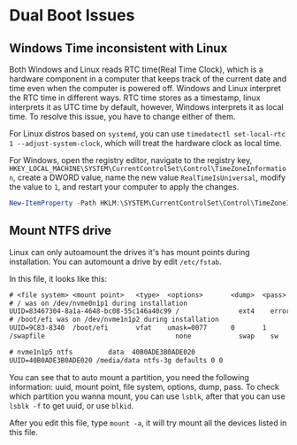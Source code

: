 # Dual Boot Issues

## Windows Time inconsistent with Linux

Both Windows and Linux reads RTC time(Real Time Clock), which is a hardware component in a computer that keeps track of the current date and time even when the computer is powered off. Windows and Linux interpret the RTC time in different ways. RTC time stores as a timestamp, linux interprets it as UTC time by default, however, Windows interprets it as local time. To resolve this issue, you have to change either of them. 

For Linux distros based on `systemd`, you can use `timedatectl set-local-rtc 1 --adjust-system-clock`, which will treat the hardware clock as local time.

For Windows, open the registry editor, navigate to the registry key, `HKEY_LOCAL_MACHINE\SYSTEM\CurrentControlSet\Control\TimeZoneInformation`, create a DWORD value, name the new value `RealTimeIsUniversal`, modify the value to `1`, and restart your computer to apply the changes.

```powershell
New-ItemProperty -Path HKLM:\SYSTEM\CurrentControlSet\Control\TimeZoneInformation -Name RealTimeIsUniversal -PropertyType Dword -Value 1
```



## Mount NTFS drive

Linux can only autoamount the drives it's has mount points during installation. You can automount a drive by edit `/etc/fstab`.

In this file, it looks like this:  

```txt
# <file system> <mount point>   <type>  <options>       <dump>  <pass>
# / was on /dev/nvme0n1p1 during installation
UUID=83467304-8a1a-4648-bc08-55c146a40c99 /               ext4    errors=remount-ro 0       1
# /boot/efi was on /dev/nvme1n1p2 during installation
UUID=9C83-8340  /boot/efi       vfat    umask=0077      0       1
/swapfile                                 none            swap    sw              0       0

# nvme1n1p5 ntfs         data  40B0ADE3B0ADE020
UUID=40B0ADE3B0ADE020 /media/data ntfs-3g defaults 0 0
```

You can see that to auto mount a partition, you need the following information: uuid, mount point, file system, options, dump, pass. To check which partition you wanna mount, you can use `lsblk`, after that you can use `lsblk -f` to get uuid, or use `blkid`.

After you edit this file, type `mount -a`, it will try mount all the devices listed in this file.

